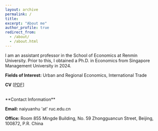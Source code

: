 ```yaml
---
layout: archive
permalink: /
title:
excerpt: "About me"
author_profile: true
redirect_from: 
  - /about/
  - /about.html
---
```

I am an assistant professor in the School of Economics at Renmin University. Prior to this, I obtained a Ph.D. in Economics from Singapore Management University in 2024.

**Fields of Interest:** Urban and Regional Economics, International Trade

**CV** \[[PDF](naiyuanh.github.io/files/cv.pdf)\]
<br>

<br>
**Contact Information**

**Email:** naiyuanhu 'at' ruc.edu.cn

**Office:** Room 855 Mingde Building, No. 59 Zhongguancun Street, Beijing, 100872, P.R. China
